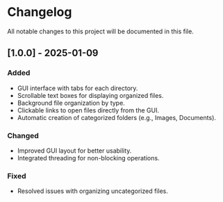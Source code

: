 # Changelog
All notable changes to this project will be documented in this file.
## [1.0.0] - 2025-01-09
### Added
- GUI interface with tabs for each directory.
- Scrollable text boxes for displaying organized files.
- Background file organization by type.
- Clickable links to open files directly from the GUI.
- Automatic creation of categorized folders (e.g., Images, Documents).
### Changed
- Improved GUI layout for better usability.
- Integrated threading for non-blocking operations.
### Fixed
- Resolved issues with organizing uncategorized files.
